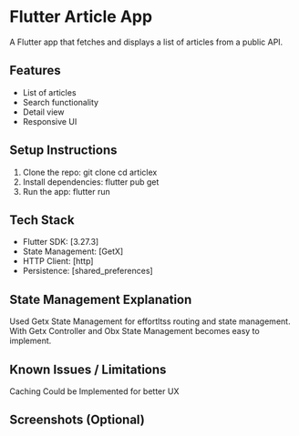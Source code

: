 # Flutter Article App

A Flutter app that fetches and displays a list of articles from a public
API.

## Features

- List of articles
- Search functionality
- Detail view
- Responsive UI

## Setup Instructions

1. Clone the repo:
   git clone <your-repo-link>
   cd articlex
2. Install dependencies:
   flutter pub get
3. Run the app:
   flutter run

## Tech Stack

- Flutter SDK: [3.27.3]
- State Management: [GetX]
- HTTP Client: [http]
- Persistence: [shared_preferences]

## State Management Explanation

Used Getx State Management for effortltss routing and state management. With Getx Controller and Obx State Management becomes easy to implement.

## Known Issues / Limitations

Caching Could be Implemented for better UX

## Screenshots (Optional)
